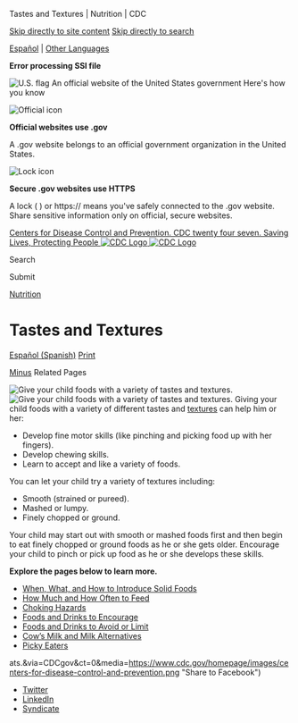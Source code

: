 





















Tastes and Textures \| Nutrition \| CDC
 










 






 











 




[Skip directly to site content](#content)
[Skip directly to search](#headerSearch)


[Español](/spanish/) \| 
[Other Languages](https://wwwn.cdc.gov/pubs/other-languages/)

**Error processing SSI file**  



![U.S. flag](/TemplatePackage/4.0/assets/imgs/uswds/us_flag_small.png)
An official website of the United States government Here's how you know 



![Official icon](/TemplatePackage/4.0/assets/imgs/uswds/icon-dot-gov.svg)



**Official websites use .gov**


A .gov website belongs to an official government organization in the United States.







![Lock icon](/TemplatePackage/4.0/assets/imgs/uswds/icon-https.svg)



**Secure .gov websites use HTTPS**


A lock (  ) or https:// means you've safely connected to the .gov website. Share sensitive information only on official, secure websites.








 



[Centers for Disease Control and Prevention. CDC twenty four seven. Saving Lives, Protecting People
![CDC Logo](/TemplatePackage/4.0/assets/imgs/logo/logo-notext.svg)
![CDC Logo](/TemplatePackage/4.0/assets/imgs/logo/logo-notext.svg)](https://www.cdc.gov/)





Search









Submit


















 [Nutrition](/nutrition/php/about/index.html)










 











Tastes and Textures
===================

 
[Español (Spanish)](/nutrition/infantandtoddlernutrition/foods-and-drinks/sabores-y-texturas.html) [Print](#print)



[Minus](#collapse_28716627fbc5cb682)
Related Pages




![Give your child foods with a variety of tastes and textures.](/nutrition/infantandtoddlernutrition/images/tastes-textures.jpg?_=63702 "tastes-textures")
![Give your child foods with a variety of tastes and textures.](/nutrition/infantandtoddlernutrition/images/tastes-textures.jpg?_=63702 "tastes-textures")
Giving your child foods with a variety of different tastes and [textures](/nutrition/infantandtoddlernutrition/definitions.html#textures) can help him or her:


* Develop fine motor skills (like pinching and picking food up with her fingers).
* Develop chewing skills.
* Learn to accept and like a variety of foods.


You can let your child try a variety of textures including:


* Smooth (strained or pureed).
* Mashed or lumpy.
* Finely chopped or ground.


Your child may start out with smooth or mashed foods first and then begin to eat finely chopped or ground foods as he or she gets older. Encourage your child to pinch or pick up food as he or she develops these skills.


**Explore the pages below to learn more.**


* [When, What, and How to Introduce Solid Foods](/nutrition/infantandtoddlernutrition/foods-and-drinks/when-to-introduce-solid-foods.html)
* [How Much and How Often to Feed](/nutrition/infantandtoddlernutrition/foods-and-drinks/how-much-and-how-often.html)
* [Choking Hazards](/nutrition/infantandtoddlernutrition/foods-and-drinks/choking-hazards.html)
* [Foods and Drinks to Encourage](/nutrition/infantandtoddlernutrition/foods-and-drinks/foods-and-drinks-to-encourage.html)
* [Foods and Drinks to Avoid or Limit](/nutrition/infantandtoddlernutrition/foods-and-drinks/foods-and-drinks-to-limit.html)
* [Cow’s Milk and Milk Alternatives](/nutrition/infantandtoddlernutrition/foods-and-drinks/cows-milk-and-milk-alternatives.html)
* [Picky Eaters](/nutrition/infantandtoddlernutrition/foods-and-drinks/picky-eaters.html)




ats.&via=CDCgov&ct=0&media=https://www.cdc.gov/homepage/images/centers-for-disease-control-and-prevention.png "Share to Facebook")
* [Twitter](https://api.addthis.com/oexchange/0.8/forward/twitter/offer?url=https%3A%2F%2Fwww.cdc.gov%2Findex.htm&title=CDC%20Works%2024/7&description=As%20the%20nation%27s%20health%20protection%20agency,%20CDC%20saves%20lives%20and%20protects%20people%20from%20health,%20safety,%20and%20security%20threats.&via=CDCgov&ct=0&media=https://www.cdc.gov/homepage/images/centers-for-disease-control-and-prevention.png "Share to Twitter")
* [LinkedIn](https://api.addthis.com/oexchange/0.8/forward/linkedin/offer?url=https%3A%2F%2Fwww.cdc.gov%2Findex.htm&title=CDC%20Works%2024/7&description=As%20the%20nation%27s%20health%20protection%20agency,%20CDC%20saves%20lives%20and%20protects%20people%20from%20health,%20safety,%20and%20security%20threats.&via=CDCgov&ct=0&media=https://www.cdc.gov/homepage/images/centers-for-disease-control-and-prevention.png "Share to LinkedIn")
* [Syndicate](https://tools.cdc.gov/medialibrary/index.aspx#/sharecontent/https%3A%2F%2Fwww.cdc.gov%2Findex.htm "Embed this Page")






